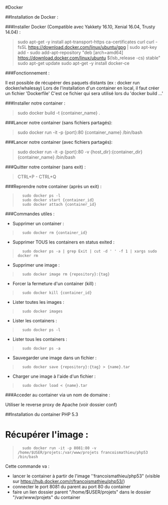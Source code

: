 #Docker

##Installation de Docker :

###Installer Docker (Compatible avec Yakkety 16.10, Xenial 16.04, Trusty 14.04) :

>    sudo apt-get -y install apt-transport-https ca-certificates curl
>    curl -fsSL https://download.docker.com/linux/ubuntu/gpg | sudo apt-key add -
>    sudo add-apt-repository "deb [arch=amd64] https://download.docker.com/linux/ubuntu $(lsb_release -cs) stable"
>    sudo apt-get update
>    sudo apt-get -y install docker-ce

###Fonctionnement :

Il est possible de récupérer des paquets distants (ex : docker run docker/whalesay)
Lors de l'installation d'un container en local, il faut créer un fichier 'Dockerfile'
C'est ce fichier qui sera utilisé lors du 'docker build ...'

###Installer notre container :
>	sudo docker build -t {container_name} .

###Lancer notre container (sans fichiers partagés):
>	sudo docker run -it -p {port}:80 {container_name} /bin/bash

###Lancer notre container (avec fichiers partagés):
>	sudo docker run -it -p {port}:80 -v {host_dir}:{container_dir} {container_name} /bin/bash

###Quitter notre container (sans exit) :
>	CTRL+P - CTRL+Q

###Reprendre notre container (après un exit) :
>    	sudo docker ps -l
>    	sudo docker start {container_id}
>    	sudo docker attach {container_id}

###Commandes utiles :

* Supprimer un container : 
>    	sudo docker rm {container_id}
* Supprimer TOUS les containers en status exited : 
>    	sudo docker ps -a | grep Exit | cut -d ' ' -f 1 | xargs sudo docker rm
* Supprimer une image : 
>    	sudo docker image rm {repository}:{tag}
* Forcer la fermeture d'un container (kill) : 
>    	sudo docker kill {container_id}
* Lister toutes les images : 
>    	sudo docker images
* Lister les containers : 
>    	sudo docker ps -l
* Lister tous les containers : 
>    	sudo docker ps -a
* Sauvegarder une image dans un fichier : 
>    	sudo docker save {repository}:{tag} > {name}.tar
* Charger une image à l'aide d'un fichier : 
>    	sudo docker load < {name}.tar

###Acceder au container via un nom de domaine :

Utiliser le reverse proxy de Apache (voir dossier conf)


##Installation du container PHP 5.3

# Récupérer l'image : 

>    	sudo docker run -it -p 8081:80 -v /home/$USER/projets:/var/www/projets francoismathieu/php53 /bin/bash
Cette commande va :
* lancer le container à partir de l'image ''francoismathieu/php53" (visible sur https://hub.docker.com/r/francoismathieu/php53/)
* connecter le port 8081 du parent au port 80 du container
* faire un lien dossier parent "/home/$USER/projets" dans le dossier "/var/www/projets" du container





